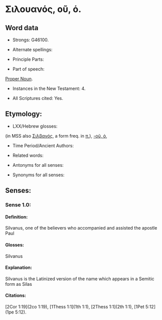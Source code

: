 # Σιλουανός, οῦ, ὁ.

<!-- Status: S2=NeedsReview -->
<!-- Lexica used for edits: BDAG LN FFM BN MM   -->

## Word data

* Strongs: G46100.

* Alternate spellings:



* Principle Parts: 


* Part of speech: 

[Proper Noun](http://ugg.readthedocs.io/en/latest/proper_noun.html).

* Instances in the New Testament: 4.

* All Scriptures cited: Yes.

## Etymology: 


* LXX/Hebrew glosses: 

(in MSS also [Σιλβανός](), a form freq. in [π.]()), [-οῦ, ὁ](), 

* Time Period/Ancient Authors: 


* Related words: 

* Antonyms for all senses:

* Synonyms for all senses: 


## Senses: 


### Sense  1.0: 

#### Definition: 

Silvanus, one of the believers who accompanied and assisted the apostle Paul

#### Glosses: 

Silvanus

#### Explanation: 

Silvanus is the Latinized version of the name which appears in a Semitic form as Silas

#### Citations: 

[2Cor 1:19](2co 1:19), [1Thess 1:1](1th 1:1), [2Thess 1:1](2th 1:1), [1Pet 5:12](1pe 5:12).
